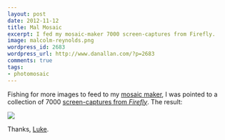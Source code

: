 ```yaml
---
layout: post
date: 2012-11-12
title: Mal Mosaic
excerpt: I fed my mosaic-maker 7000 screen-captures from Firefly.
image: malcolm-reynolds.png
wordpress_id: 2683
wordpress_url: http://www.danallan.com/?p=2683
comments: true
tags:
- photomosaic
---
```

Fishing for more images to feed to my [mosaic maker]({{site_url}}/projects/2012/photomosaics), I was pointed to a collection of 7000 [screen-captures from _Firefly_](http://still-flying.net/images/). The result:

![](/static/images/malcolm-reynolds.png)

Thanks, [Luke](http://lcksound.com/).
